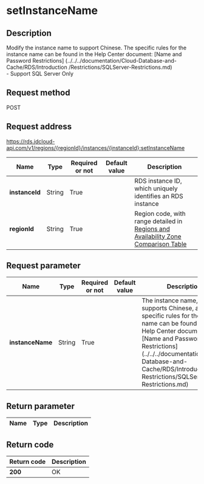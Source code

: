 # setInstanceName


## Description
Modify the instance name to support Chinese. The specific rules for the instance name can be found in the Help Center document: [Name and Password Restrictions] (../../../documentation/Cloud-Database-and-Cache/RDS/Introduction /Restrictions/SQLServer-Restrictions.md)<br>-  Support SQL Server Only

## Request method
POST

## Request address
https://rds.jdcloud-api.com/v1/regions/{regionId}/instances/{instanceId}:setInstanceName

|Name|Type|Required or not|Default value|Description|
|---|---|---|---|---|
|**instanceId**|String|True||RDS instance ID, which uniquely identifies an RDS instance|
|**regionId**|String|True||Region code, with range detailed in [Regions and Availability Zone Comparison Table](../Enum-Definitions/Regions-AZ.md)|

## Request parameter
|Name|Type|Required or not|Default value|Description|
|---|---|---|---|---|
|**instanceName**|String|True||The instance name, which supports Chinese, and the specific rules for the instance name can be found in the Help Center documentation: [Name and Password Restrictions] (../../../documentation/Cloud-Database-and-Cache/RDS/Introduction/ Restrictions/SQLServer-Restrictions.md)|


## Return parameter
|Name|Type|Description|
|---|---|---|



## Return code
|Return code|Description|
|---|---|
|**200**|OK|
